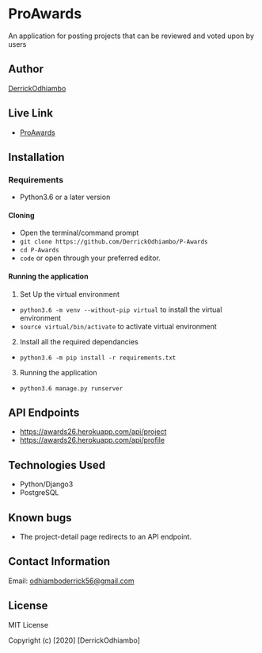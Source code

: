 # ProAwards

An application for posting projects that can be reviewed and voted upon by users

## Author

[DerrickOdhiambo](https://github.com/DerrickOdhiambo)

## Live Link

- [ProAwards](https://awards26.herokuapp.com/)

## Installation

### Requirements

- Python3.6 or a later version

#### Cloning

- Open the terminal/command prompt
- `git clone https://github.com/DerrickOdhiambo/P-Awards`
- `cd P-Awards`
- `code` or open through your preferred editor.

#### Running the application

1. Set Up the virtual environment
- `python3.6 -m venv --without-pip virtual` to install the virtual environment
- `source virtual/bin/activate` to activate virtual environment

2. Install all the required dependancies
- `python3.6 -m pip install -r requirements.txt`

3. Running the application
- `python3.6 manage.py runserver`

## API Endpoints

- https://awards26.herokuapp.com/api/project
- https://awards26.herokuapp.com/api/profile

## Technologies Used

- Python/Django3
- PostgreSQL

## Known bugs

- The project-detail page redirects to an API endpoint.

## Contact Information

Email: odhiamboderrick56@gmail.com

## License

MIT License

Copyright (c) [2020] [DerrickOdhiambo]